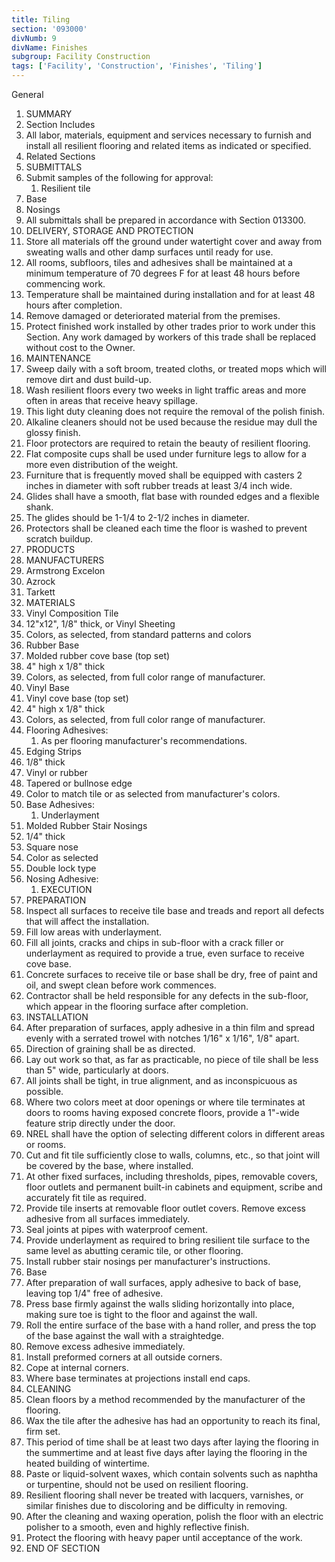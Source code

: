 ```yaml
---
title: Tiling
section: '093000'
divNumb: 9
divName: Finishes
subgroup: Facility Construction
tags: ['Facility', 'Construction', 'Finishes', 'Tiling']
---
```



General
   1. SUMMARY
   1. Section Includes
   1. All labor, materials, equipment and services necessary to furnish and install all resilient flooring and related items as indicated or specified.
   1. Related Sections
   1. SUBMITTALS
   1. Submit samples of the following for approval:
      1. Resilient tile
   1. Base
   1. Nosings
   1. All submittals shall be prepared in accordance with Section 013300.
   1. DELIVERY, STORAGE AND PROTECTION
   1. Store all materials off the ground under watertight cover and away from sweating walls and other damp surfaces until ready for use.
   1. All rooms, subfloors, tiles and adhesives shall be maintained at a minimum temperature of 70 degrees F for at least 48 hours before commencing work.
   1. Temperature shall be maintained during installation and for at least 48 hours after completion.
   1. Remove damaged or deteriorated material from the premises.
   1. Protect finished work installed by other trades prior to work under this Section. Any work damaged by workers of this trade shall be replaced without cost to the Owner.
   1. MAINTENANCE
   1. Sweep daily with a soft broom, treated cloths, or treated mops which will remove dirt and dust build-up.
   1. Wash resilient floors every two weeks in light traffic areas and more often in areas that receive heavy spillage.
   1. This light duty cleaning does not require the removal of the polish finish.
   1. Alkaline cleaners should not be used because the residue may dull the glossy finish.
   1. Floor protectors are required to retain the beauty of resilient flooring.
   1. Flat composite cups shall be used under furniture legs to allow for a more even distribution of the weight.
   1. Furniture that is frequently moved shall be equipped with casters 2 inches in diameter with soft rubber treads at least 3/4 inch wide.
   1. Glides shall have a smooth, flat base with rounded edges and a flexible shank.
   1. The glides should be 1-1/4 to 2-1/2 inches in diameter.
   1. Protectors shall be cleaned each time the floor is washed to prevent scratch buildup.
   1. PRODUCTS
   1. MANUFACTURERS
   1. Armstrong Excelon
   1. Azrock
   1. Tarkett
   1. MATERIALS
   1. Vinyl Composition Tile
   1. 12"x12", 1/8" thick, or Vinyl Sheeting
   1. Colors, as selected, from standard patterns and colors
   1. Rubber Base
   1. Molded rubber cove base (top set)
   1. 4" high x 1/8" thick
   1. Colors, as selected, from full color range of manufacturer.
   1. Vinyl Base
   1. Vinyl cove base (top set)
   1. 4" high x 1/8" thick
   1. Colors, as selected, from full color range of manufacturer.
   1. Flooring Adhesives:
      1. As per flooring manufacturer's recommendations.
   1. Edging Strips
   1. 1/8" thick
   1. Vinyl or rubber
   1. Tapered or bullnose edge
   1. Color to match tile or as selected from manufacturer's colors.
   1. Base Adhesives:
      1. Underlayment
   1. Molded Rubber Stair Nosings
   1. 1/4" thick
   1. Square nose
   1. Color as selected
   1. Double lock type
   1. Nosing Adhesive:
      1. EXECUTION
   1. PREPARATION
   1. Inspect all surfaces to receive tile base and treads and report all defects that will affect the installation.
   1. Fill low areas with underlayment.
   1. Fill all joints, cracks and chips in sub-floor with a crack filler or underlayment as required to provide a true, even surface to receive cove base.
   1. Concrete surfaces to receive tile or base shall be dry, free of paint and oil, and swept clean before work commences.
   1. Contractor shall be held responsible for any defects in the sub-floor, which appear in the flooring surface after completion.
   1. INSTALLATION
   1. After preparation of surfaces, apply adhesive in a thin film and spread evenly with a serrated trowel with notches 1/16" x 1/16", 1/8" apart.
   1. Direction of graining shall be as directed.
   1. Lay out work so that, as far as practicable, no piece of tile shall be less than 5" wide, particularly at doors.
   1. All joints shall be tight, in true alignment, and as inconspicuous as possible.
   1. Where two colors meet at door openings or where tile terminates at doors to rooms having exposed concrete floors, provide a 1"-wide feature strip directly under the door.
   1. NREL shall have the option of selecting different colors in different areas or rooms.
   1. Cut and fit tile sufficiently close to walls, columns, etc., so that joint will be covered by the base, where installed.
   1. At other fixed surfaces, including thresholds, pipes, removable covers, floor outlets and permanent built-in cabinets and equipment, scribe and accurately fit tile as required.
   1. Provide tile inserts at removable floor outlet covers. Remove excess adhesive from all surfaces immediately.
   1. Seal joints at pipes with waterproof cement.
   1. Provide underlayment as required to bring resilient tile surface to the same level as abutting ceramic tile, or other flooring.
   1. Install rubber stair nosings per manufacturer's instructions.
   1. Base
   1. After preparation of wall surfaces, apply adhesive to back of base, leaving top 1/4" free of adhesive.
   1. Press base firmly against the walls sliding horizontally into place, making sure toe is tight to the floor and against the wall.
   1. Roll the entire surface of the base with a hand roller, and press the top of the base against the wall with a straightedge.
   1. Remove excess adhesive immediately.
   1. Install preformed corners at all outside corners.
   1. Cope at internal corners.
   1. Where base terminates at projections install end caps.
   1. CLEANING
   1. Clean floors by a method recommended by the manufacturer of the flooring.
   1. Wax the tile after the adhesive has had an opportunity to reach its final, firm set.
   1. This period of time shall be at least two days after laying the flooring in the summertime and at least five days after laying the flooring in the heated building of wintertime.
   1. Paste or liquid-solvent waxes, which contain solvents such as naphtha or turpentine, should not be used on resilient flooring.
   1. Resilient flooring shall never be treated with lacquers, varnishes, or similar finishes due to discoloring and be difficulty in removing.
   1. After the cleaning and waxing operation, polish the floor with an electric polisher to a smooth, even and highly reflective finish.
   1. Protect the flooring with heavy paper until acceptance of the work.
1. END OF SECTION

